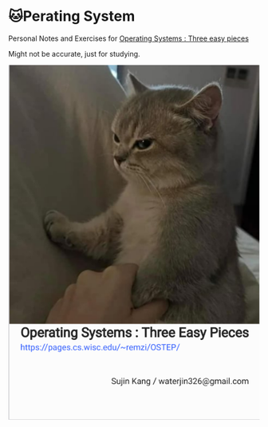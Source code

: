 # 🐱Perating System

Personal Notes and Exercises for [Operating Systems : Three easy pieces](https://pages.cs.wisc.edu/~remzi/OSTEP/)

Might not be accurate, just for studying.

![Front](./front.png)

